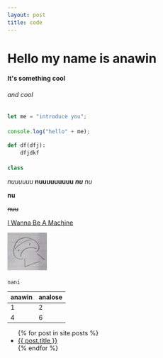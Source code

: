 ```yaml
---
layout: post
title: code
---
```

# Hello my name is anawin

#### It's something cool
###### and cool

```js
let me = "introduce you";

console.log("hello" + me);
```

```py
def df(dfj):
    dfjdkf

class
```


*nuuuuuu*
**nuuuuuuuuu**
***nu***
_nu_

__nu__

~~nuu~~

[I Wanna Be A Machine](https://youtu.be/BOEm1ZmvTCs?si=eBIkJtSK1cuRysrx)

![sad TK](/assets/images/sad.jpg)


`nani`

| anawin | analose |
| :--- | :--- |
| 1 | 2 |
| 4 | 6|

<ul>
  {% for post in site.posts %}
    <li>
      <a href="{{ post.url }}">{{ post.title }}</a>
    </li>
  {% endfor %}
</ul>

